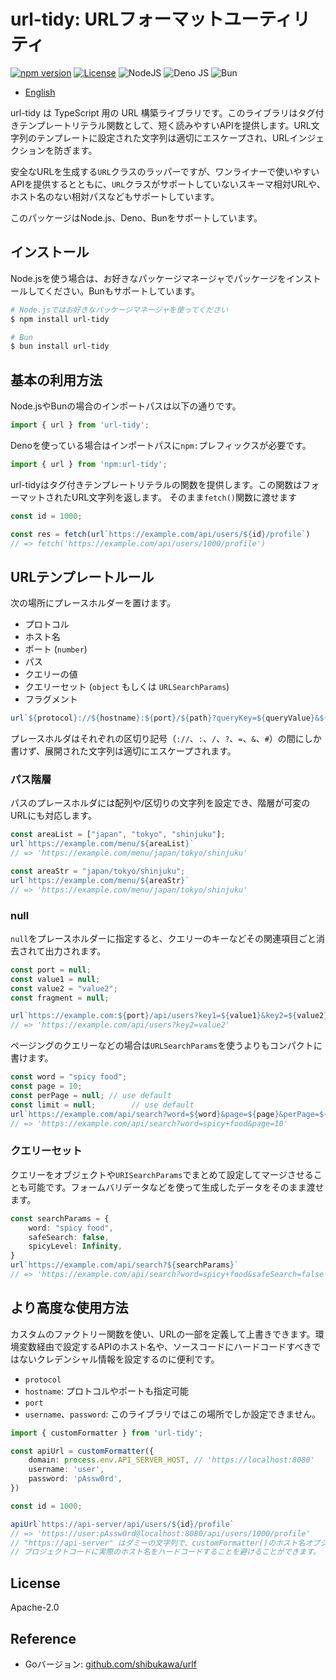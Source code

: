 # url-tidy: URLフォーマットユーティリティ

[![npm version](https://badge.fury.io/js/url-tidy.svg)](https://badge.fury.io/js/url-tidy)
[![License](https://img.shields.io/badge/License-Apache_2.0-blue.svg)](https://opensource.org/licenses/Apache-2.0)
![NodeJS](https://img.shields.io/badge/node.js-6DA55F?style=for-the-badge&logo=node.js&logoColor=white)
![Deno JS](https://img.shields.io/badge/deno%20js-000000?style=for-the-badge&logo=deno&logoColor=white)
![Bun](https://img.shields.io/badge/Bun-%23000000.svg?style=for-the-badge&logo=bun&logoColor=white)

* [English](https://github.com/shibukawa/url-tidy/blob/main/README.md)

url-tidy は TypeScript 用の URL 構築ライブラリです。このライブラリはタグ付きテンプレートリテラル関数として、短く読みやすいAPIを提供します。URL文字列のテンプレートに設定された文字列は適切にエスケープされ、URLインジェクションを防ぎます。

安全なURLを生成する`URL`クラスのラッパーですが、ワンライナーで使いやすいAPIを提供するとともに、`URL`クラスがサポートしていないスキーマ相対URLや、ホスト名のない相対パスなどもサポートしています。

このパッケージはNode.js、Deno、Bunをサポートしています。

## インストール

Node.jsを使う場合は、お好きなパッケージマネージャでパッケージをインストールしてください。Bunもサポートしています。

```bash
# Node.jsではお好きなパッケージマネージャを使ってください
$ npm install url-tidy

# Bun
$ bun install url-tidy
```

## 基本の利用方法

Node.jsやBunの場合のインポートパスは以下の通りです。

```ts
import { url } from 'url-tidy';
```

Denoを使っている場合はインポートパスに`npm:`プレフィックスが必要です。

```ts
import { url } from 'npm:url-tidy';
```

url-tidyはタグ付きテンプレートリテラルの関数を提供します。この関数はフォーマットされたURL文字列を返します。
そのまま`fetch()`関数に渡せます

```ts
const id = 1000;

const res = fetch(url`https://example.com/api/users/${id}/profile`)
// => fetch('https://example.com/api/users/1000/profile')
```

## URLテンプレートルール

次の場所にプレースホルダーを置けます。

- プロトコル
- ホスト名
- ポート (`number`)
- パス
- クエリーの値
- クエリーセット (`object` もしくは `URLSearchParams`)
- フラグメント

```ts
url`${protocol}://${hostname}:${port}/${path}?queryKey=${queryValue}&${querySet}#${fragment}`
```

プレースホルダはそれぞれの区切り記号（`://`、`:`、`/`、`?`、`=`、`&`、`#`）の間にしか書けず、展開された文字列は適切にエスケープされます。

### パス階層

パスのプレースホルダには配列や/区切りの文字列を設定でき、階層が可変のURLにも対応します。

```ts
const areaList = ["japan", "tokyo", "shinjuku"];
url`https://example.com/menu/${areaList}`
// => 'https://example.com/menu/japan/tokyo/shinjuku'

const areaStr = "japan/tokyo/shinjuku";
url`https://example.com/menu/${areaStr}`
// => 'https://example.com/menu/japan/tokyo/shinjuku'
```

### null

`null`をプレースホルダーに指定すると、クエリーのキーなどその関連項目ごと消去されて出力されます。

```ts
const port = null;
const value1 = null;
const value2 = "value2";
const fragment = null;

url`https://example.com:${port}/api/users?key1=${value1}&key2=${value2}#${fragment}`
// => 'https://example.com/api/users?key2=value2'
```

ページングのクエリーなどの場合は`URLSearchParams`を使うよりもコンパクトに書けます。

```ts
const word = "spicy food";
const page = 10;
const perPage = null; // use default
const limit = null;        // use default
url`https://example.com/api/search?word=${word}&page=${page}&perPage=${perPage}&limit=${limit}`
// => 'https://example.com/api/search?word=spicy+food&page=10'
```

### クエリーセット

クエリーをオブジェクトや`URISearchParams`でまとめて設定してマージさせることも可能です。フォームバリデータなどを使って生成したデータをそのまま渡せます。

```ts
const searchParams = {
    word: "spicy food",
    safeSearch: false,
    spicyLevel: Infinity,
}
url`https://example.com/api/search?${searchParams}`
// => 'https://example.com/api/search?word=spicy+food&safeSearch=false'
```

## より高度な使用方法

カスタムのファクトリー関数を使い、URLの一部を定義して上書きできます。環境変数経由で設定するAPIのホスト名や、ソースコードにハードコードすべきではないクレデンシャル情報を設定するのに便利です。

- `protocol`
- `hostname`: プロトコルやポートも指定可能
- `port`
- `username`、`password`: このライブラリではこの場所でしか設定できません。

```ts
import { customFormatter } from 'url-tidy';

const apiUrl = customFormatter({
    domain: process.env.API_SERVER_HOST, // 'https://localhost:8080'
    username: 'user',
    password: 'pAssw0rd',
})

const id = 1000;

apiUrl`https://api-server/api/users/${id}/profile`
// => 'https://user:pAssw0rd@localhost:8080/api/users/1000/profile'
// "https://api-server" はダミーの文字列で、customFormatter()のホスト名オプションで置き換わる
// プロジェクトコードに実際のホスト名をハードコードすることを避けることができます。
```

## License

Apache-2.0

## Reference

* Goバージョン: [github.com/shibukawa/urlf](https://pkg.go.dev/github.com/shibukawa/urlf)
